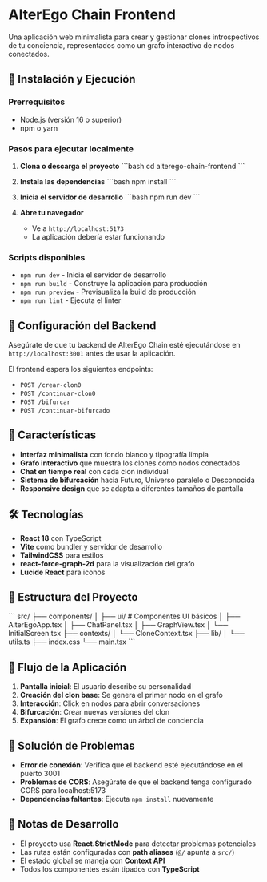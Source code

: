 # AlterEgo Chain Frontend

Una aplicación web minimalista para crear y gestionar clones introspectivos de tu conciencia, representados como un grafo interactivo de nodos conectados.

## 🚀 Instalación y Ejecución

### Prerrequisitos
- Node.js (versión 16 o superior)
- npm o yarn

### Pasos para ejecutar localmente

1. **Clona o descarga el proyecto**
   \`\`\`bash
   cd alterego-chain-frontend
   \`\`\`

2. **Instala las dependencias**
   \`\`\`bash
   npm install
   \`\`\`

3. **Inicia el servidor de desarrollo**
   \`\`\`bash
   npm run dev
   \`\`\`

4. **Abre tu navegador**
   - Ve a `http://localhost:5173`
   - La aplicación debería estar funcionando

### Scripts disponibles

- `npm run dev` - Inicia el servidor de desarrollo
- `npm run build` - Construye la aplicación para producción
- `npm run preview` - Previsualiza la build de producción
- `npm run lint` - Ejecuta el linter

## 🔧 Configuración del Backend

Asegúrate de que tu backend de AlterEgo Chain esté ejecutándose en `http://localhost:3001` antes de usar la aplicación.

El frontend espera los siguientes endpoints:
- `POST /crear-clon0`
- `POST /continuar-clon0`
- `POST /bifurcar`
- `POST /continuar-bifurcado`

## 🎨 Características

- **Interfaz minimalista** con fondo blanco y tipografía limpia
- **Grafo interactivo** que muestra los clones como nodos conectados
- **Chat en tiempo real** con cada clon individual
- **Sistema de bifurcación** hacia Futuro, Universo paralelo o Desconocida
- **Responsive design** que se adapta a diferentes tamaños de pantalla

## 🛠️ Tecnologías

- **React 18** con TypeScript
- **Vite** como bundler y servidor de desarrollo
- **TailwindCSS** para estilos
- **react-force-graph-2d** para la visualización del grafo
- **Lucide React** para iconos

## 📁 Estructura del Proyecto

\`\`\`
src/
├── components/
│   ├── ui/           # Componentes UI básicos
│   ├── AlterEgoApp.tsx
│   ├── ChatPanel.tsx
│   ├── GraphView.tsx
│   └── InitialScreen.tsx
├── contexts/
│   └── CloneContext.tsx
├── lib/
│   └── utils.ts
├── index.css
└── main.tsx
\`\`\`

## 🔄 Flujo de la Aplicación

1. **Pantalla inicial**: El usuario describe su personalidad
2. **Creación del clon base**: Se genera el primer nodo en el grafo
3. **Interacción**: Click en nodos para abrir conversaciones
4. **Bifurcación**: Crear nuevas versiones del clon
5. **Expansión**: El grafo crece como un árbol de conciencia

## 🐛 Solución de Problemas

- **Error de conexión**: Verifica que el backend esté ejecutándose en el puerto 3001
- **Problemas de CORS**: Asegúrate de que el backend tenga configurado CORS para localhost:5173
- **Dependencias faltantes**: Ejecuta `npm install` nuevamente

## 📝 Notas de Desarrollo

- El proyecto usa **React.StrictMode** para detectar problemas potenciales
- Las rutas están configuradas con **path aliases** (`@/` apunta a `src/`)
- El estado global se maneja con **Context API**
- Todos los componentes están tipados con **TypeScript**
